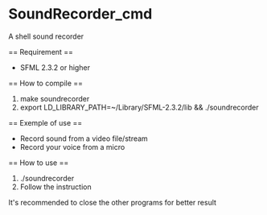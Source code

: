 # SoundRecorder_cmd
A shell sound recorder

== Requirement ==
- SFML 2.3.2 or higher

== How to compile ==
1. make soundrecorder
2. export LD_LIBRARY_PATH=~/Library/SFML-2.3.2/lib && ./soundrecorder

== Exemple of use ==
- Record sound from a video file/stream
- Record your voice from a micro

== How to use ==
1. ./soundrecorder
2. Follow the instruction

It's recommended to close the other programs for better result
